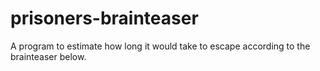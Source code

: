 # prisoners-brainteaser
A program to estimate how long it would take to escape according to the brainteaser below.
